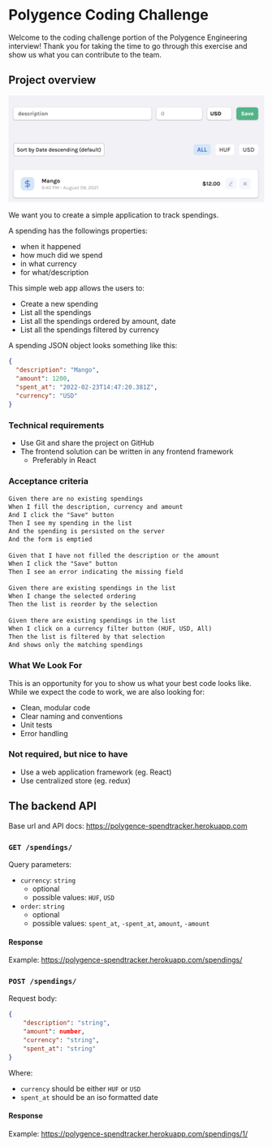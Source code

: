 # Polygence Coding Challenge

Welcome to the coding challenge portion of the Polygence Engineering interview! Thank you for taking the time to go through this exercise and show us what you can contribute to the team.

## Project overview

![](app.png)

We want you to create a simple application to track spendings.

A spending has the followings properties:

- when it happened
- how much did we spend
- in what currency
- for what/description

This simple web app allows the users to:

- Create a new spending
- List all the spendings
- List all the spendings ordered by amount, date
- List all the spendings filtered by currency

A spending JSON object looks something like this:

```json
{
  "description": "Mango",
  "amount": 1200,
  "spent_at": "2022-02-23T14:47:20.381Z",
  "currency": "USD"
}
```

### Technical requirements

- Use Git and share the project on GitHub
- The frontend solution can be written in any frontend framework
  - Preferably in React

### Acceptance criteria

```cucumber
Given there are no existing spendings
When I fill the description, currency and amount
And I click the "Save" button
Then I see my spending in the list
And the spending is persisted on the server
And the form is emptied

Given that I have not filled the description or the amount
When I click the "Save" button
Then I see an error indicating the missing field

Given there are existing spendings in the list
When I change the selected ordering
Then the list is reorder by the selection

Given there are existing spendings in the list
When I click on a currency filter button (HUF, USD, All)
Then the list is filtered by that selection
And shows only the matching spendings
```

### What We Look For

This is an opportunity for you to show us what your best code looks like. While we expect the code to work, we are also looking for:

- Clean, modular code
- Clear naming and conventions
- Unit tests
- Error handling

### Not required, but nice to have

- Use a web application framework (eg. React)
- Use centralized store (eg. redux)

## The backend API

Base url and API docs: https://polygence-spendtracker.herokuapp.com

### `GET /spendings/`

Query parameters:

- `currency`: `string`
  - optional
  - possible values: `HUF`, `USD`
- `order`: `string`
  - optional
  - possible values: `spent_at`, `-spent_at`, `amount`, `-amount`

#### Response

Example: https://polygence-spendtracker.herokuapp.com/spendings/

### `POST /spendings/`

Request body:

```json
{
    "description": "string",
    "amount": number,
    "currency": "string",
    "spent_at": "string"
}
```

Where:

- `currency` should be either `HUF` or `USD`
- `spent_at` should be an iso formatted date

#### Response

Example: https://polygence-spendtracker.herokuapp.com/spendings/1/
